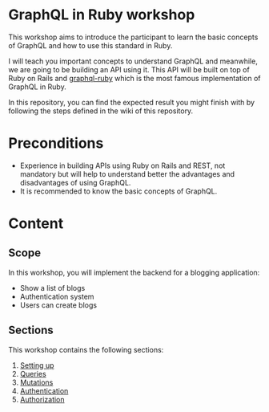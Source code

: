 # GraphQL in Ruby workshop

This workshop aims to introduce the participant to learn the basic concepts of GraphQL and how to use this standard in Ruby.

I will teach you important concepts to understand GraphQL and meanwhile, we are going to be building an API using it. This API will be built on top of Ruby on Rails and [graphql-ruby](https://graphql-ruby.org) which is the most famous implementation of GraphQL in Ruby.

In this repository, you can find the expected result you might finish with by following the steps defined in the wiki of this repository.

# Preconditions

* Experience in building APIs using Ruby on Rails and REST, not mandatory but will help to understand better the advantages and disadvantages of using GraphQL.
* It is recommended to know the basic concepts of GraphQL.

# Content

## Scope
In this workshop, you will implement the backend for a blogging application:

* Show a list of blogs
* Authentication system
* Users can create blogs

## Sections

This workshop contains the following sections:

1. [Setting up](workshop/setting_up.md)
2. [Queries](workshop/queries.md)
3. [Mutations](workshop/mutations.md)
4. [Authentication](workshop/authentication.md)
5. [Authorization](workshop/authorization.md)
